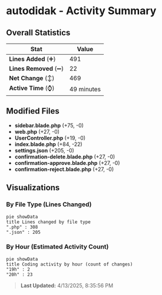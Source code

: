 # autodidak - Activity Summary 

## Overall Statistics

| Stat                   | Value                                                             |
| ---------------------- | ----------------------------------------------------------------- |
| **Lines Added** (➕)   | 491                                          |
| **Lines Removed** (➖) | 22                                        |
| **Net Change** (↕)    | 469                |
| **Active Time** (⌚)   | 49 minutes |


## Modified Files
- **sidebar.blade.php** (+75, -0)
- **web.php** (+27, -0)
- **UserController.php** (+19, -0)
- **index.blade.php** (+84, -22)
- **settings.json** (+205, -0)
- **confirmation-delete.blade.php** (+27, -0)
- **confirmation-approve.blade.php** (+27, -0)
- **confirmation-reject.blade.php** (+27, -0)

## Visualizations

### By File Type (Lines Changed)

```mermaid
pie showData
title Lines changed by file type
".php" : 308
".json" : 205
```

### By Hour (Estimated Activity Count)

```mermaid
pie showData
title Coding activity by hour (count of changes)
"19h" : 2
"20h" : 23
```


> **Last Updated:** 4/13/2025, 8:35:56 PM